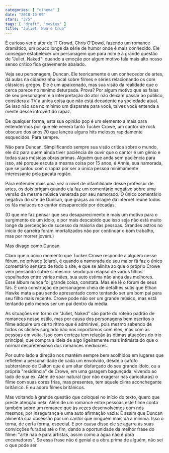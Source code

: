 ```yaml
---
categories: [ "cinema" ]
date: "2018-10-09"
stars: "3/5"
tags: [ "draft", "movies" ]
title: "Juliet, Nua e Crua"
---
```

É curioso ver o ator de IT Crowd, Chris O'Dowd, fazendo um romance
dramático, um pouco longe da série de humor onde é mais conhecido. Ele
consegue estabelecer um personagem que para mim é a grande questão de
"Juliet, Naked": quando a emoção por algum motivo fala mais alto nosso
senso crítico fica gravemente abalado.

Veja seu personagem, Duncan. Ele teoricamente é um conhecedor de artes,
dá aulas na cidadezinha local sobre filmes e séries relacionando os
com clássicos gregos. Ele é um apaixonado, mas sua visão da realidade
que o cerca parece no mínimo deturpada. Prova? Por algum motivo que as
falas de seu personagem e a interpretação do ator não deixam passar
ao público, considera a TV a única coisa que não está decadente na
sociedade atual. Se isso não soa no mínimo um disparate para você,
talvez você entenda a mente desse introvertido rapaz.

De qualquer forma, esta sua opinião pop é um elemento a mais para
entendermos por que ele venera tanto Tucker Crowe, um cantor de
rock obscuro dos anos 70 que lançou alguns hits melosos rapidamente
esquecidos. Para sempre.

Não para Duncan. Simplificando sempre sua visão crítica sobre o
mundo, ele diz para quem ainda tiver paciência de ouvir que o cantor
é um gênio e todas suas músicas obras primas. Alguém que anda sem
paciência para isso, até porque escuta a mesma coisa por 15 anos, é
Annie, sua namorada, que se juntou com o rapaz por ser a única pessoa
minimamente interessante pela pacata região.

Para entender mais uma vez o nível de infantilidade desse professor de
artes, os dois brigam quando ela faz um comentário negativo sobre uma
versão da mesma música venerada por seu namorado. O único comentário
negativo do site de Duncan, que graças ao milagre da internet reúne
todos os fãs malucos do cantor desaparecido por décadas.

(O que me faz pensar que seu desaparecimento é mais um motivo para o
surgimento de um ídolo, e por mais descabido que isso seja não está
muito longe da percepção de sucesso da maioria das pessoas. Grandes
astros no início de carreira foram imortalizados não por continuar o
bom trabalho, mas por morrer jovem.)

Mas divago como Duncan.

Claro que o único momento que Tucker Crowe responde a alguém nesse
fórum, no privado (claro), é quando a namorada de seu maior fã faz
o único comentário sensato de todo o site, e que se alinha ao que o
próprio Crowe vem pensando sobre si mesmo: sendo pai relapso de vários
filhos espalhados entre várias mães, sua auto estima não anda das
melhores. Esse álbum nunca foi grande coisa, constata. Mas ele lê o
fórum de seus fãs. É uma construção de personagem cheia de detalhes
sutis que Ethan Hawke mata a pau sendo apresentado como tentando ser
um bom pai para seu filho mais recente. Crowe pode não ser um grande
músico, mas está tentando pelo menos ser um pai dentro da média.

As situações em torno de "Juliet, Naked" são parte do roteiro padrão
de romances nesse estilo, mas por causa dos personagens bem escritos
o filme adquire um certo ritmo que é admirável, pois mesmo sabendo
de todos os clichês surgindo não nos importamos com eles, mas com as
pessoas em volta. Isso com certeza tem relação às ótimas atuações
do trio principal, que compra a ideia de algo ligeiramente mais intimista
do que o normal despretensioso dos romances medíocres.

Por outro lado a direção nos mantém sempre bem acolhidos em lugares que
refletem a personalidade de cada um envolvido, desde o cafofo subterrâneo
de Dalton que é um altar disfarçado do seu grande ídolo, ou a própria
"residência" de Crowe, em uma garagem bagunçada, vivendo ao lado de
sua ex. Além de soar natural (por não exagerar nas caricaturas) o
filme com suas cores frias, mas presentes, tem aquele clima aconchegante
britânico. E eu adoro filmes britânicos.

Mas voltando à grande questão que coloquei no início do texto,
quero que preste atenção nela. Além de um romance entre pessoas este
filme conta também sobre um romance que às vezes desenvolvemos com
nós mesmos, por insegurança e uma auto afirmação vazia. É assim
que Duncan alimenta sua obsessão por um cantor que ninguém mais dá a
mínima. Isso o torna, de certa forma, especial. E por causa disso ele se
agarra às suas convicções furadas até o fim, dando a oportunidade da
melhor frase do filme: "arte não é para artistas, assim como a água
não é para encanadores". Se essa frase não é genial e a obra prima
de alguém, não sei o que pode ser.
